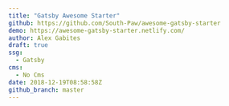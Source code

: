 ```yaml
---
title: "Gatsby Awesome Starter"
github: https://github.com/South-Paw/awesome-gatsby-starter
demo: https://awesome-gatsby-starter.netlify.com/
author: Alex Gabites
draft: true
ssg:
  - Gatsby
cms:
  - No Cms
date: 2018-12-19T08:58:58Z
github_branch: master
---
```

